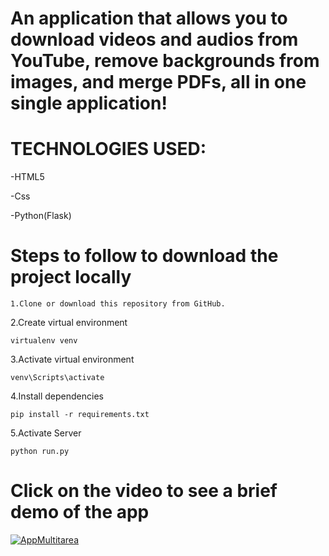 # An application that allows you to download videos and audios from YouTube, remove backgrounds from images, and merge PDFs, all in one single application!

# TECHNOLOGIES USED:

-HTML5

-Css 

-Python(Flask)


# Steps to follow to download the project locally

    1.Clone or download this repository from GitHub.

2.Create virtual environment

    virtualenv venv

3.Activate virtual environment

    venv\Scripts\activate

4.Install dependencies

    pip install -r requirements.txt

5.Activate Server

    python run.py


# Click on the video to see a brief demo of the app
[![AppMultitarea](https://github.com/AlejandroCanals/Flask-Multitools/assets/129771462/be27d09c-b15a-433e-a911-1ef800c962b5)](https://youtu.be/QWzThvTfLao)



